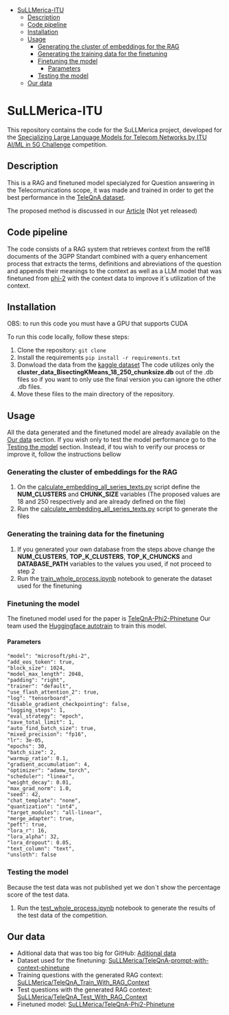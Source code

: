- [SuLLMerica-ITU](#sullmerica-itu)
  - [Description](#description)
  - [Code pipeline](#code-pipeline)
  - [Installation](#installation)
  - [Usage](#usage)
    - [Generating the cluster of embeddings for the RAG](#generating-the-cluster-of-embeddings-for-the-rag)
    - [Generating the training data for the finetuning](#generating-the-training-data-for-the-finetuning)
    - [Finetuning the model](#finetuning-the-model)
      - [Parameters](#parameters)
    - [Testing the model](#testing-the-model)
  - [Our data](#our-data)


# SuLLMerica-ITU

This repository contains the code for the SuLLMerica project, developed for the [Specializing Large Language Models for Telecom Networks by ITU AI/ML in 5G Challenge](https://zindi.africa/competitions/specializing-large-language-models-for-telecom-networks) competition.





## Description

This is a RAG and finetuned model specialyzed for Question answering in the Telecomunications scope, it was made and trained in order to get the best performance in the [TeleQnA dataset](https://huggingface.co/datasets/netop/TeleQnA).

The proposed method is discussed in our [Article]() (Not yet released)

## Code pipeline
The code consists of a RAG system that retrieves context from the rel18 documents of the 3GPP Standart combined with a query enhancement process that extracts the terms, definitions and abreviations of the question and appends their meanings to the context as well as a LLM model that was finetuned from [phi-2](https://huggingface.co/microsoft/phi-2) with the context data to improve it`s utilization of the context.

## Installation

OBS: to run this code you must have a GPU that supports CUDA

To run this code locally, follow these steps:

1. Clone the repository: `git clone `
2. Install the requirements `pip install -r requirements.txt`
3. Donwload the data from the [kaggle dataset](https://www.kaggle.com/datasets/frankmorte/sullmerica-data)
    The code utilizes only the **cluster_data_BisectingKMeans_18_250_chunksize.db** out of the .db files so if you want to only use the final version you can ignore the other .db files.
4. Move these files to the main directory of the repository.


## Usage
All the data generated and the finetuned model are already available on the [Our data](#our-data) section.
If you wish only to test the model performance go to the [Testing the model](#testing-the-model) section.
Instead, if tou wish to verify our process or improve it, follow the instructions bellow

### Generating the cluster of embeddings for the RAG
1. On the [calculate_embedding_all_series_texts.py](calculate_embedding_all_series_texts.py) script define the **NUM_CLUSTERS** and **CHUNK_SIZE** variables (The proposed values are 18 and 250 respectively and are already defined on the file)
2. Run the [calculate_embedding_all_series_texts.py](calculate_embedding_all_series_texts.py) script to generate the files


### Generating the training data for the finetuning
1. If you generated your own database from the steps above change the **NUM_CLUSTERS**, **TOP_K_CLUSTERS**, **TOP_K_CHUNCKS** and **DATABASE_PATH** variables to the values you used, if not proceed to step 2
2. Run the [train_whole_process.ipynb](train_whole_process.ipynb) notebook to generate the dataset used for the finetuning

### Finetuning the model
The finetuned model used for the paper is [TeleQnA-Phi2-Phinetune](https://huggingface.co/SuLLMerica/TeleQnA-Phi2-Phinetune)
Our team used the [Huggingface autotrain](https://huggingface.co/autotrain) to train this model.

#### Parameters

    "model": "microsoft/phi-2",
    "add_eos_token": true,
    "block_size": 1024,
    "model_max_length": 2048,
    "padding": "right",
    "trainer": "default",
    "use_flash_attention_2": true,
    "log": "tensorboard",
    "disable_gradient_checkpointing": false,
    "logging_steps": 1,
    "eval_strategy": "epoch",
    "save_total_limit": 1,
    "auto_find_batch_size": true,
    "mixed_precision": "fp16",
    "lr": 3e-05,
    "epochs": 30,
    "batch_size": 2,
    "warmup_ratio": 0.1,
    "gradient_accumulation": 4,
    "optimizer": "adamw_torch",
    "scheduler": "linear",
    "weight_decay": 0.01,
    "max_grad_norm": 1.0,
    "seed": 42,
    "chat_template": "none",
    "quantization": "int4",
    "target_modules": "all-linear",
    "merge_adapter": true,
    "peft": true,
    "lora_r": 16,
    "lora_alpha": 32,
    "lora_dropout": 0.05,
    "text_column": "text",
    "unsloth": false



### Testing the model
Because the test data was not published yet we don`t show the percentage score of the test data.
1. Run the [test_whole_process.ipynb](test_whole_process.ipynb) notebook to generate the results of the test data of the competition.


## Our data
- Aditional data that was too big for GitHub: [Aditional data](https://www.kaggle.com/datasets/frankmorte/sullmerica-data)
- Dataset used for the finetuning: [SuLLMerica/TeleQnA-prompt-with-context-phinetune](https://huggingface.co/datasets/SuLLMerica/TeleQnA-prompt-with-context-phinetune)
- Training questions with the generated RAG context: [SuLLMerica/TeleQnA_Train_With_RAG_Context](https://huggingface.co/datasets/SuLLMerica/TeleQnA_Train_With_RAG_Context)
- Test questions with the generated RAG context: [SuLLMerica/TeleQnA_Test_With_RAG_Context](https://huggingface.co/datasets/SuLLMerica/TeleQnA_Test_With_RAG_Context)
- Finetuned model: [SuLLMerica/TeleQnA-Phi2-Phinetune](https://huggingface.co/SuLLMerica/TeleQnA-Phi2-Phinetune)


